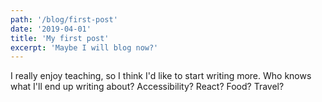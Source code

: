 ```yaml
---
path: '/blog/first-post'
date: '2019-04-01'
title: 'My first post'
excerpt: 'Maybe I will blog now?'
---
```


I really enjoy teaching, so I think I'd like to start writing more. Who knows what I'll end up writing about? Accessibility? React? Food? Travel?
